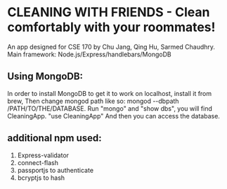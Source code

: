 CLEANING WITH FRIENDS - Clean comfortably with your roommates! 
=======================
An app designed for CSE 170 by Chu Jang, Qing Hu, Sarmed Chaudhry.
Main framework: Node.js/Express/handlebars/MongoDB


Using MongoDB: 
--------------
In order to install MongoDB to get it to work on localhost, install it from brew,
Then change mongod path like so: mongod --dbpath /PATH/TO/THE/DATABASE.
Run "mongo" and "show dbs", you will find CleaningApp. "use CleaningApp" 
And then you can access the database.

additional npm used:
------------
1. Express-validator
2. connect-flash
3. passportjs to authenticate
4. bcryptjs to hash
